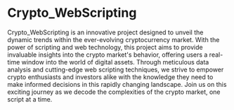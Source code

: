 # Crypto_WebScripting

Crypto_WebScripting is an innovative project designed to unveil the dynamic trends within the ever-evolving cryptocurrency market. With the power of scripting and web technology, this project aims to provide invaluable insights into the crypto market's behavior, offering users a real-time window into the world of digital assets. Through meticulous data analysis and cutting-edge web scripting techniques, we strive to empower crypto enthusiasts and investors alike with the knowledge they need to make informed decisions in this rapidly changing landscape. Join us on this exciting journey as we decode the complexities of the crypto market, one script at a time.
